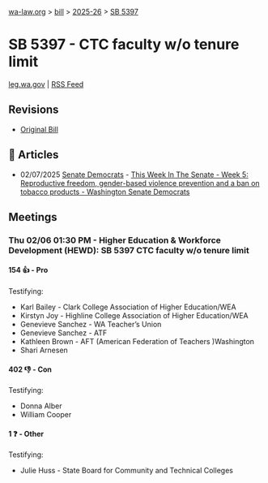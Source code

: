[wa-law.org](/) > [bill](/bill/) > [2025-26](/bill/2025-26/) > [SB 5397](/bill/2025-26/sb/5397/)

# SB 5397 - CTC faculty w/o tenure limit
[leg.wa.gov](https://app.leg.wa.gov/billsummary?BillNumber=5397&Year=2025&Initiative=false) | [RSS Feed](./rss.xml)

## Revisions
* [Original Bill](1/)

## 📰 Articles
* 02/07/2025 [Senate Democrats](/org/senate_democrats/) - [This Week In The Senate - Week 5: Reproductive freedom, gender-based violence prevention and a ban on tobacco products - Washington Senate Democrats](https://senatedemocrats.wa.gov/blog/2025/02/07/this-week-in-the-senate-week-5-reproductive-freedom-gender-based-violence-prevention-and-a-ban-on-tobacco-products/#:~:text=Senate%20Bill%205397)

## Meetings
### Thu 02/06 01:30 PM - Higher Education & Workforce Development (HEWD): SB 5397 CTC faculty w/o tenure limit
#### 154 👍 - Pro
Testifying:
* Karl Bailey - Clark College Association of Higher Education/WEA
* Kirstyn Joy - Highline College Association of Higher Education/WEA
* Genevieve Sanchez - WA Teacher’s Union
* Genevieve Sanchez - ATF
* Kathleen Brown - AFT (American Federation of Teachers )Washington
* Shari Arnesen

#### 402 👎 - Con
Testifying:
* Donna Alber
* William Cooper

#### 1 ❓ - Other
Testifying:
* Julie Huss - State Board for Community and Technical Colleges
